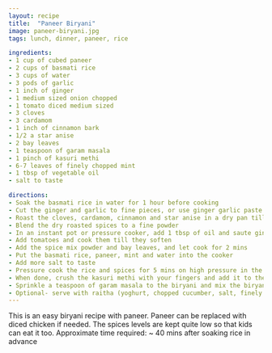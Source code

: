 ```yaml
---
layout: recipe
title:  "Paneer Biryani"
image: paneer-biryani.jpg
tags: lunch, dinner, paneer, rice

ingredients:
- 1 cup of cubed paneer
- 2 cups of basmati rice
- 3 cups of water
- 3 pods of garlic
- 1 inch of ginger
- 1 medium sized onion chopped
- 1 tomato diced medium sized
- 3 cloves
- 3 cardamom
- 1 inch of cinnamon bark
- 1/2 a star anise
- 2 bay leaves
- 1 teaspoon of garam masala
- 1 pinch of kasuri methi
- 6-7 leaves of finely chopped mint
- 1 tbsp of vegetable oil
- salt to taste

directions:
- Soak the basmati rice in water for 1 hour before cooking
- Cut the ginger and garlic to fine pieces, or use ginger garlic paste
- Roast the cloves, cardamom, cinnamon and star anise in a dry pan till lightly browned
- Blend the dry roasted spices to a fine powder
- In an instant pot or pressure cooker, add 1 tbsp of oil and saute ginger, garlic and onions to golden brown with a pinch of salt
- Add tomatoes and cook them till they soften
- Add the spice mix powder and bay leaves, and let cook for 2 mins
- Put the basmati rice, paneer, mint and water into the cooker
- Add more salt to taste
- Pressure cook the rice and spices for 5 mins on high pressure in the instant pot
- When done, crush the kasuri methi with your fingers and add it to the biryani
- Sprinkle a teaspoon of garam masala to the biryani and mix the biryani thoroughly
- Optional- serve with raitha (yoghurt, chopped cucumber, salt, finely diced onion)
---
```


This is an easy biryani recipe with paneer. Paneer can be replaced with diced chicken if needed. The spices levels are kept quite low so that kids can eat it too.
Approximate time required: ~ 40 mins after soaking rice in advance
